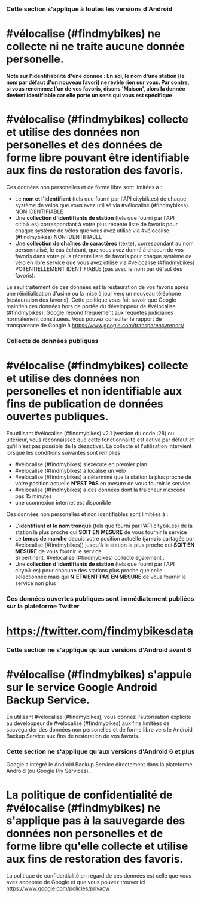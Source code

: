 ### Cette section s'applique à toutes les versions d'Android
# #vélocalise (#findmybikes) ne collecte ni ne traite aucune donnée personelle.

**Note sur l'identifiabilité d'une donnée : En soi, le nom d'une station (le nom par défaut d'un nouveau favori) ne révèle rien sur vous.
Par contre, si vous renommez l'un de vos favoris, disons 'Maison',
alors la donnée devient identifiable car elle porte un sens qui vous est spécifique**


# #vélocalise (#findmybikes) collecte et utilise des données non personelles et des données de forme libre pouvant être identifiable aux fins de restoration des favoris.
Ces données non personelles et de forme libre sont limitées à :

- Le **nom et l'identifiant** (tels que fourni par l'API citybik.es) de chaque système de vélos que vous avez utilisé via #vélocalise (#findmybikes). NON IDENTIFIABLE
- Une **collection d'identifiants de station** (tels que fourni par l'API citibik.es) correspondant à votre plus récente liste de favoris
pour chaque système de vélos que vous avez utilisé via #vélocalise (#findmybikes) NON IDENTIFIABLE
- Une **collection de chaînes de caractères** (texte), correspondant au nom personnalisé, le cas échéant, que vous avez donné à chacun de vos favoris dans votre plus récente liste de favoris
pour chaque système de vélo en libre service que vous avez utilisé via #vélocalise (#findmybikes)
POTENTIELLEMENT IDENTIFIABLE (pas avec le nom par défaut des favoris).

Le seul traitement de ces données est la restauration de vos favoris après une réinitialisation d'usine ou la mise à jour vers un nouveau téléphone (restauration des favoris). Cette politique vous fait savoir
que Google maintien ces données hors de portée du développeur de #vélocalise (#findmybikes). Google répond fréquement aux requêtes judiciaires normalement constituées.
Vous pouvez consulter le rapport de transparence de Google à
https://www.google.com/transparencyreport/

### Collecte de données publiques

# #vélocalise (#findmybikes) collecte et utilise des données non personelles et non identifiable aux fins de publication de données ouvertes publiques.
En utilisant #vélocalise (#findmybikes) v2.1 (version du code :28) ou ultérieur, vous reconnaissez que cette fonctionnalité est active par défaut et qu'il n'est pas possible de la désactiver.
La collecte et l'utilisation intervient lorsque les conditions suivantes sont remplies 

- \#vélocalise (#findmybikes) s'exécute en premier plan
- \#vélocalise (#findmybikes) a localisé un vélo
- \#vélocalise (#findmybikes) a déterminé que la station la plus proche de votre position actuelle **N'EST PAS** en mesure de vous fournir le service
- \#vélocalise (#findmybikes) a des données dont la fraîcheur n'excède pas 15 minutes
- une cconnexion internet est disponible

Ces données non personelles et non identifiables sont limitées à :

- L'**identifiant et le nom tronqué** (tels que fourni par l'API citybik.es) de la station la plus proche qui **SOIT EN MESURE** de vous fournir le service
- Le **temps de marche** depuis votre position actuelle (**jamais** partagée par #vélocalise (#findmybikes)) jusqu'à la station la plus proche qui **SOIT EN MESURE** de vous fournir le service
<br>Si pertinent, #vélocalise (#findmybikes) collecte également :
- Une **collection d'identifiants de station** (tels que fourni par l'API citybik.es) pour chacune des stations plus proche que celle sélectionnée mais qui **N'ÉTAIENT PAS EN MESURE** de vous fournir le service non plus

### Ces données ouvertes publiques sont immédiatement publiées sur la plateforme Twitter
# https://twitter.com/findmybikesdata



### Cette section ne s'applique qu'aux versions d'Android avant 6

# #vélocalise (#findmybikes) s'appuie sur le service Google Android Backup Service.
En utilisant #vélocalise (#findmybikes), vous donnez l'autorisation explicite au développeur de #vélocalise (#findmybikes) aux fins limitées
de sauvegarder des données non personelles et de forme libre vers le Android Backup Service aux fins de restoration de vos favoris.


### Cette section ne s'applique qu'aux versions d'Android 6 et plus

Google a intégré le Android Backup Service directement dans la plateforme Android (ou Google Ply Services).
# La politique de confidentialité de #vélocalise (#findmybikes) ne s'applique pas à la sauvegarde des données non personelles et de forme libre qu'elle collecte et utilise aux fins de restoration des favoris.
La politique de confidentialité en regard de ces données est celle que vous avez acceptée de Google et que vous pouvez trouver ici
https://www.google.com/policies/privacy/

